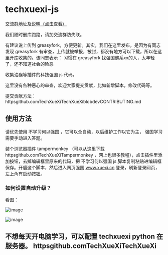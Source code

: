 # techxuexi-js

[交流群地址及说明（点击查看）](httpsgithub.comTechXueXiTechXueXiissues14)

我们随时删库跑路，请加交流群防失联。

有建议说上传到 greasyfork，方便更新。其实，我们在这里发布，是因为有同志发现 greasyfork 有审查，上传就被举报，被封，都没有地方可以下载，所以在这里开库收集的。该同志表示： 习惯在 greasyfork 找强国佛系xx的人，太年轻了，还不知道社会的险恶

收集油猴等插件的科技强国 js 代码。

这里没有各种恶心的审查，欢迎大家提交贡献，比如新增脚本，修改代码等。

提交贡献方法： httpsgithub.comTechXueXiTechXueXiblobdevCONTRIBUTING.md

## 使用方法

请优先使用 不学习何以强国 ，它可以全自动，以后维护工作以它为主， 强国学习 需要手动进入答题。

装个浏览器插件 tampermonkey （可以从这里下载 httpsgithub.comTechXueXiTampermonkey ，网上也很多教程），点击插件里添加按钮，去掉编辑框里原来的代码，把 不学习何以强国 js 脚本复制粘贴进编辑框保存。开启这个脚本，然后进入网页强国 www.xuexi.cn 登录，刷新登录网页，左上角有启动按钮。

### 如何设置自动升级？

看图：

![image](httpsuser-images.githubusercontent.com86897692149704031-d69cc183-ff29-40a0-94d4-a74f1d2a0edc.png)

![image](httpsuser-images.githubusercontent.com86897692149704044-2fb0c908-c312-42a1-9b14-1a71411b54fe.png)


## 不想每天开电脑学习，可以配置 techxuexi python 在服务器。  httpsgithub.comTechXueXiTechXueXi
